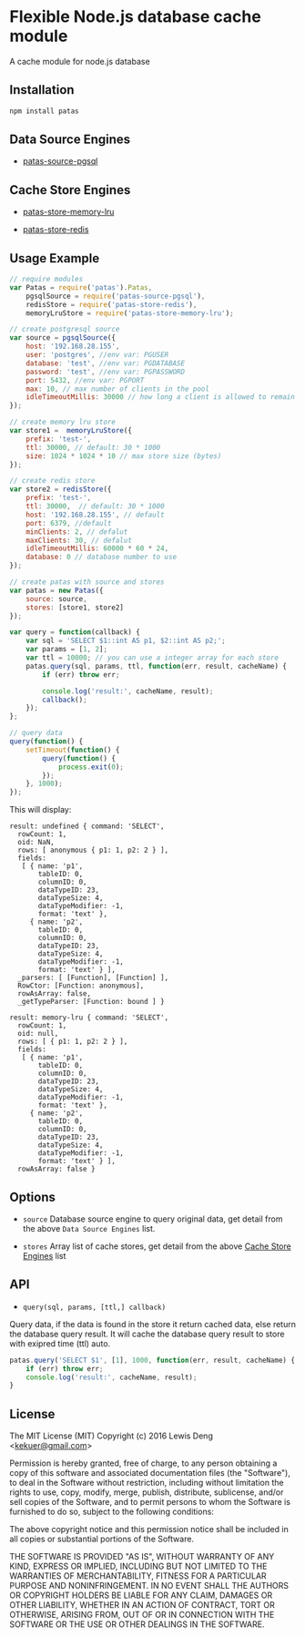 # Flexible Node.js database cache module

A cache module for node.js database

## Installation
```bash
npm install patas
```

## Data Source Engines
* [patas-source-pgsql](
    https://github.com/funwun/patas-source-pgsql)

## Cache Store Engines
* [patas-store-memory-lru](
    https://github.com/funwun/patas-store-memory-lru)

* [patas-store-redis](
    https://github.com/funwun/patas-store-redis)

## Usage Example
```javascript
// require modules
var Patas = require('patas').Patas,
    pgsqlSource = require('patas-source-pgsql'),
    redisStore = require('patas-store-redis'),
    memoryLruStore = require('patas-store-memory-lru');

// create postgresql source
var source = pgsqlSource({
    host: '192.168.28.155',
    user: 'postgres', //env var: PGUSER
    database: 'test', //env var: PGDATABASE
    password: 'test', //env var: PGPASSWORD
    port: 5432, //env var: PGPORT
    max: 10, // max number of clients in the pool
    idleTimeoutMillis: 30000 // how long a client is allowed to remain idle before being closed
});

// create memory lru store
var store1 =  memoryLruStore({
    prefix: 'test-',
    ttl: 30000, // default: 30 * 1000
    size: 1024 * 1024 * 10 // max store size (bytes)
});

// create redis store
var store2 = redisStore({
    prefix: 'test-',
    ttl: 30000,  // default: 30 * 1000
    host: '192.168.28.155', // default
    port: 6379, //default
    minClients: 2, // defalut
    maxClients: 30, // defalut
    idleTimeoutMillis: 60000 * 60 * 24,
    database: 0 // database number to use
});

// create patas with source and stores
var patas = new Patas({
    source: source,
    stores: [store1, store2]
});

var query = function(callback) {
    var sql = 'SELECT $1::int AS p1, $2::int AS p2;';
    var params = [1, 2];
    var ttl = 10000; // you can use a integer array for each store
    patas.query(sql, params, ttl, function(err, result, cacheName) {
        if (err) throw err;

        console.log('result:', cacheName, result);
        callback();
    });
};

// query data
query(function() {
    setTimeout(function() {
        query(function() {
            process.exit(0);
        });
    }, 1000);
});
```
This will display:

```
result: undefined { command: 'SELECT',
  rowCount: 1,
  oid: NaN,
  rows: [ anonymous { p1: 1, p2: 2 } ],
  fields:
   [ { name: 'p1',
       tableID: 0,
       columnID: 0,
       dataTypeID: 23,
       dataTypeSize: 4,
       dataTypeModifier: -1,
       format: 'text' },
     { name: 'p2',
       tableID: 0,
       columnID: 0,
       dataTypeID: 23,
       dataTypeSize: 4,
       dataTypeModifier: -1,
       format: 'text' } ],
  _parsers: [ [Function], [Function] ],
  RowCtor: [Function: anonymous],
  rowAsArray: false,
  _getTypeParser: [Function: bound ] }

result: memory-lru { command: 'SELECT',
  rowCount: 1,
  oid: null,
  rows: [ { p1: 1, p2: 2 } ],
  fields:
   [ { name: 'p1',
       tableID: 0,
       columnID: 0,
       dataTypeID: 23,
       dataTypeSize: 4,
       dataTypeModifier: -1,
       format: 'text' },
     { name: 'p2',
       tableID: 0,
       columnID: 0,
       dataTypeID: 23,
       dataTypeSize: 4,
       dataTypeModifier: -1,
       format: 'text' } ],
  rowAsArray: false }
```

## Options
* `source` Database source engine to query original data, get detail from the above `Data Source Engines` list.

* `stores` Array list of cache stores, get detail from the above [Cache Store Engines](https://github.com/funwun/patas#cache-store-engines) list

## API
* `query(sql, params, [ttl,] callback)`

 Query data, if the data is found in the store it return cached data, else return the database query result. It will cache the database query result to store with exipred time (ttl) auto.
 ```javascript
 patas.query('SELECT $1', [1], 1000, function(err, result, cacheName) {
     if (err) throw err;
     console.log('result:', cacheName, result);
 }
 ```

## License

The MIT License (MIT) Copyright (c) 2016 Lewis Deng &lt;kekuer@gmail.com&gt;

Permission is hereby granted, free of charge, to any person obtaining a copy of this software and associated documentation files (the "Software"), to deal in the Software without restriction, including without limitation the rights to use, copy, modify, merge, publish, distribute, sublicense, and/or sell copies of the Software, and to permit persons to whom the Software is furnished to do so, subject to the following conditions:

The above copyright notice and this permission notice shall be included in all copies or substantial portions of the Software.

THE SOFTWARE IS PROVIDED "AS IS", WITHOUT WARRANTY OF ANY KIND, EXPRESS OR IMPLIED, INCLUDING BUT NOT LIMITED TO THE WARRANTIES OF MERCHANTABILITY, FITNESS FOR A PARTICULAR PURPOSE AND NONINFRINGEMENT. IN NO EVENT SHALL THE AUTHORS OR COPYRIGHT HOLDERS BE LIABLE FOR ANY CLAIM, DAMAGES OR OTHER LIABILITY, WHETHER IN AN ACTION OF CONTRACT, TORT OR OTHERWISE, ARISING FROM, OUT OF OR IN CONNECTION WITH THE SOFTWARE OR THE USE OR OTHER DEALINGS IN THE SOFTWARE.
